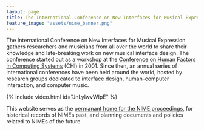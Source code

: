 ```yaml
---
layout: page
title: The International Conference on New Interfaces for Musical Expression
feature_image: "assets/nime_banner.png"
---
```


The International Conference on New Interfaces for Musical Expression gathers researchers and musicians from all over the world to share their knowledge and late-breaking work on new musical interface design. The conference started out as a workshop at the [Conference on Human Factors in Computing Systems](https://www.acm.org/sigchi/) (CHI) in 2001. Since then, an annual series of international conferences have been held around the world, hosted by research groups dedicated to interface design, human-computer interaction, and computer music.

{% include video.html id="JnLylwvWIpE" %}

This website serves as the [permanant home for the NIME proceedings](/archives), for historical records of NIMEs past, and planning documents and policies related to NIMEs of the future.

<!-- 
NIME2018: https://youtu.be/xc5I3wbwH_4
NIKE2014: https://youtu.be/eJHzNMAWQR8
best of NIME2014: https://youtu.be/beLxqGKvI-M
NIME2017: https://youtu.be/eTSNJPs8OH8
NIME2016: https://youtu.be/VmyNYds8z00
NIME2007 documentary: https://youtu.be/ZRHLtkeWwwA
-->